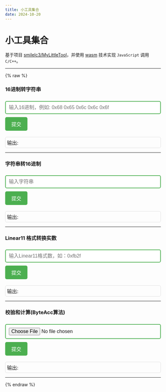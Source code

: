 ```yaml
---
title: 小工具集合
date: 2024-10-20
---
```


# 小工具集合

基于项目 [smilelc3/MyLittleTool](https://github.com/smilelc3/MyLittleTool)，并使用 [wasm](https://developer.mozilla.org/zh-CN/docs/WebAssembly/C_to_Wasm) 技术实现 `JavaScript` 调用 `C/C++`。

---
{% raw %}
<div class="tool-section" id="Hex2Ascii">
    <h3>16进制转字符串</h3>
    <input type="text" placeholder="输入16进制，例如: 0x68 0x65 0x6c 0x6c 0x6f" id="inHexStr" />
    <button onclick="summit('Hex2Ascii', 'inHexStr', 'outAsciiStr')">提交</button>
    <div class="output" id="outAsciiStr">输出: </div>
</div>
<hr>
<div class="tool-section" id="Ascii2Hex">
    <h3>字符串转16进制</h3>
    <input type="text" placeholder="输入字符串" id="inAsciiStr" />
    <button onclick="summit('Ascii2Hex', 'inAsciiStr', 'outHexStr')">提交</button>
    <div class="output" id="outHexStr">输出: </div>
</div>
<hr>
<div class="tool-section" id="Linea11Trans">
    <h3>Linear11 格式转换实数</h3>
    <input type="text" placeholder="输入Linear11格式数，如：0xfb2f" id="inLinear11" />
    <button onclick="summit('Linea11Trans', 'inLinear11', 'outReal')">提交</button>
    <div class="output" id="outReal">输出: </div>
</div>
<hr>
<div class="tool-section" id="ByteAccByMem">
    <h3>校验和计算(ByteAcc算法)</h3>
    <input type="file" id="fileInput" />
    <button onclick="summit('ByteAcc', null, 'outByteAcc')">提交</button>
    <div class="output" id="outByteAcc">输出: </div>
</div>
<hr>
<script src="/js/MyLittleTool.js"></script>
<script>
    let C_Hex2Ascii, C_Ascii2Hex, C_Linear11Trans, C_ByteAccByMem;
    // 等待 wasm 模块加载
    Module.onRuntimeInitialized = async () => {
        C_Hex2Ascii = Module.cwrap('C_Hex2Ascii', 'string', ['string']);
        C_Ascii2Hex = Module.cwrap('C_Ascii2Hex', 'string', ['string']);
        C_Linear11Trans = Module.cwrap('C_Linear11Trans', 'string', ['string']);
        C_ByteAccByMem = Module.cwrap('C_ByteAccByMem', 'string', ['number', 'number']);
    };
    // 调用 wasm 中导出的函数
    function summit(funcName, inputId, outputId) {
        let input;
        if (document.getElementById(inputId)) {
            input = document.getElementById(inputId).value;
        }
        let output;
        switch (funcName) {
            case 'Hex2Ascii':
                output = C_Hex2Ascii(input);
                break;
            case 'Ascii2Hex':
                output = C_Ascii2Hex(input);
                break;
            case 'Linea11Trans':
                output = C_Linear11Trans(input);
                break;
            case 'ByteAcc':
                return doByteAcc(outputId);
        }
        updateOutput(outputId, output);
    }
    function updateOutput(outputId, output) {
        document.getElementById(outputId).innerText = `输出: ${output}`;
    }
    function doByteAcc(outputId) {
        const fileInput = document.getElementById('fileInput');
        if (fileInput.files.length === 0) {
            alert('请先选择一个文件');
            return;
        }
        const file = fileInput.files[0];
        if (file.size > 2147483648 / 2 * 0.9) {
            console.log("file size " + file.size + " is out of range")
            updateOutput(outputId, "文件过大");
            return;
        }
        reader = new FileReader();
        reader.onload = (event) => {
            updateOutput(outputId, "处理中");
            let arrayBuffer = event.target.result;
            let byteArray = new Uint8Array(arrayBuffer);
            const length = byteArray.length;
            // 分配内存并拷贝数据
            let buffer = Module._malloc(length);
            try {
                Module.HEAPU8.set(byteArray, buffer);
                byteArray = null;
                arrayBuffer = null;
                // 调用 C++ 函数打印字节
                const checksumByteAcc = C_ByteAccByMem(buffer, length);
                updateOutput(outputId, checksumByteAcc);
            } catch (error) {
                console.error("Error during C function call:", error);
                updateOutput(outputId, "处理出错");
            } finally { // 释放内存
                Module._free(buffer);
                buffer = null;
                byteArray = null;
                arrayBuffer = null;
                reader.onload = null; // 清理事件处理程序
                reader = null;
            }
        };
        reader.onprogress = (event) => {
            updateOutput(outputId, "处理中");
        }
        reader.readAsArrayBuffer(file);
    }
</script>
<style>
    input[type="text"], input[type="file"] {
        width: 100%;
        padding: 10px;
        margin: 10px 0;
        border: 2px solid #4CAF50;
        border-radius: 5px;
        font-size: 16px;
    }
    button {
        padding: 10px 20px;
        background-color: #4CAF50;
        color: white;
        border: none;
        border-radius: 5px;
        cursor: pointer;
        font-size: 16px;
    }
    button:hover {
        background-color: #45a049;
    }
    .output {
        margin-top: 20px;
        font-size: 16px;
        border: 1px solid #ddd;
        padding: 5px;
        border-radius: 5px;
    }
</style>
{% endraw %}